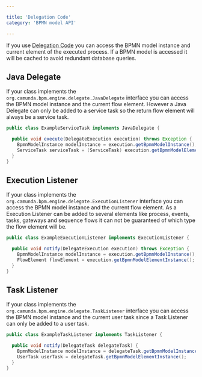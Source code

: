 ```yaml
---

title: 'Delegation Code'
category: 'BPMN model API'

---
```


If you use [Delegation Code][1] you can access the BPMN model instance and current element of the executed process. If
a BPMN model is accessed it will be cached to avoid redundant database queries.

## Java Delegate

If your class implements the `org.camunda.bpm.engine.delegate.JavaDelegate` interface you can access the BPMN model instance
and the current flow element. However a Java Delegate can only be added to a service task so the return flow element
will always be a service task.

```java
public class ExampleServiceTask implements JavaDelegate {

  public void execute(DelegateExecution execution) throws Exception {
    BpmnModelInstance modelInstance = execution.getBpmnModelInstance();
    ServiceTask serviceTask = (ServiceTask) execution.getBpmnModelElementInstance();
  }
}
```

## Execution Listener

If your class implements the `org.camunda.bpm.engine.delegate.ExecutionListener` interface you can access the BPMN model instance
and the current flow element. As a Execution Listener can be added to several elements like process, events, tasks, gateways
and sequence flows it can not be guaranteed of which type the flow element will be.

```java
public class ExampleExecutionListener implements ExecutionListener {

  public void notify(DelegateExecution execution) throws Exception {
    BpmnModelInstance modelInstance = execution.getBpmnModelInstance();
    FlowElement flowElement = execution.getBpmnModelElementInstance();
  }
}
```

## Task Listener

If your class implements the `org.camunda.bpm.engine.delegate.TaskListener` interface you can access the BPMN model instance
and the current user task since a Task Listener can only be added to a user task.

```java
public class ExampleTaskListener implements TaskListener {

  public void notify(DelegateTask delegateTask) {
    BpmnModelInstance modelInstance = delegateTask.getBpmnModelInstance();
    UserTask userTask = delegateTask.getBpmnModelElementInstance();
  }
}
```

[1]: #process-engine-delegation-code
